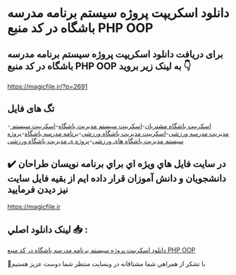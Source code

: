 # دانلود اسکریپت پروژه سیستم برنامه مدرسه باشگاه در کد منبع PHP OOP

## برای دریافت دانلود اسکریپت پروژه سیستم برنامه مدرسه باشگاه در کد منبع PHP OOP به لینک زیر بروید 👇

https://magicfile.ir/?p=2691

## تگ های فایل

-[ اسکریپت باشگاه مشتریان](https://magicfile.ir/product/%d8%a7%d8%b3%da%a9%d8%b1%db%8c%d9%be%d8%aa-%d9%be%d8%b1%d9%88%da%98%d9%87-%d8%b3%db%8c%d8%b3%d8%aa%d9%85-%d8%a8%d8%b1%d9%86%d8%a7%d9%85%d9%87-%d9%85%d8%af%d8%b1%d8%b3%d9%87-%d8%a8%d8%a7%d8%b4%da%af%d8%a7%d9%87-php/)-[اسکریپت سیستم مدیریت باشگاه](https://magicfile.ir/product/%d8%a7%d8%b3%da%a9%d8%b1%db%8c%d9%be%d8%aa-%d9%be%d8%b1%d9%88%da%98%d9%87-%d8%b3%db%8c%d8%b3%d8%aa%d9%85-%d8%a8%d8%b1%d9%86%d8%a7%d9%85%d9%87-%d9%85%d8%af%d8%b1%d8%b3%d9%87-%d8%a8%d8%a7%d8%b4%da%af%d8%a7%d9%87-php/)-[اسکریپت سیستم مدیریت مدرسه ورزشی](https://magicfile.ir/product/%d8%a7%d8%b3%da%a9%d8%b1%db%8c%d9%be%d8%aa-%d9%be%d8%b1%d9%88%da%98%d9%87-%d8%b3%db%8c%d8%b3%d8%aa%d9%85-%d8%a8%d8%b1%d9%86%d8%a7%d9%85%d9%87-%d9%85%d8%af%d8%b1%d8%b3%d9%87-%d8%a8%d8%a7%d8%b4%da%af%d8%a7%d9%87-php/)-[اسکریپت مدیریت باشگاه ورزشی](https://magicfile.ir/product/%d8%a7%d8%b3%da%a9%d8%b1%db%8c%d9%be%d8%aa-%d9%be%d8%b1%d9%88%da%98%d9%87-%d8%b3%db%8c%d8%b3%d8%aa%d9%85-%d8%a8%d8%b1%d9%86%d8%a7%d9%85%d9%87-%d9%85%d8%af%d8%b1%d8%b3%d9%87-%d8%a8%d8%a7%d8%b4%da%af%d8%a7%d9%87-php/)-[برنامه مدرسه باشگاه](https://magicfile.ir/product/%d8%a7%d8%b3%da%a9%d8%b1%db%8c%d9%be%d8%aa-%d9%be%d8%b1%d9%88%da%98%d9%87-%d8%b3%db%8c%d8%b3%d8%aa%d9%85-%d8%a8%d8%b1%d9%86%d8%a7%d9%85%d9%87-%d9%85%d8%af%d8%b1%d8%b3%d9%87-%d8%a8%d8%a7%d8%b4%da%af%d8%a7%d9%87-php/)-[پروژه سیستم مدیریت باشگاه های ورزشی](https://magicfile.ir/product/%d8%a7%d8%b3%da%a9%d8%b1%db%8c%d9%be%d8%aa-%d9%be%d8%b1%d9%88%da%98%d9%87-%d8%b3%db%8c%d8%b3%d8%aa%d9%85-%d8%a8%d8%b1%d9%86%d8%a7%d9%85%d9%87-%d9%85%d8%af%d8%b1%d8%b3%d9%87-%d8%a8%d8%a7%d8%b4%da%af%d8%a7%d9%87-php/)-[پروژه ی مدیریت باشگاه ورزشی](https://magicfile.ir/product/%d8%a7%d8%b3%da%a9%d8%b1%db%8c%d9%be%d8%aa-%d9%be%d8%b1%d9%88%da%98%d9%87-%d8%b3%db%8c%d8%b3%d8%aa%d9%85-%d8%a8%d8%b1%d9%86%d8%a7%d9%85%d9%87-%d9%85%d8%af%d8%b1%d8%b3%d9%87-%d8%a8%d8%a7%d8%b4%da%af%d8%a7%d9%87-php/)

## ✔️ در سايت فايل هاي ويژه اي براي برنامه نويسان طراحان دانشجويان و دانش آموزان قرار داده ايم از بقيه فايل سايت نيز ديدن فرماييد

https://magicfile.ir


## لينک دانلود اصلي 📥 :

[دانلود اسکریپت پروژه سیستم برنامه مدرسه باشگاه در کد منبع PHP OOP](https://magicfile.ir/product/%d8%a7%d8%b3%da%a9%d8%b1%db%8c%d9%be%d8%aa-%d9%be%d8%b1%d9%88%da%98%d9%87-%d8%b3%db%8c%d8%b3%d8%aa%d9%85-%d8%a8%d8%b1%d9%86%d8%a7%d9%85%d9%87-%d9%85%d8%af%d8%b1%d8%b3%d9%87-%d8%a8%d8%a7%d8%b4%da%af%d8%a7%d9%87-php/) 


🙏با تشکر از همراهي شما مشتاقانه در وبسایت منتظر شما دوست عزیز هستیم

